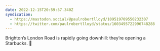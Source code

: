 ```yaml
---
date: 2022-12-15T20:59:57.340Z
syndication:
  - https://mastodon.social/@paulrobertlloyd/109519709550232307
  - https://twitter.com/paulrobertlloyd/status/1603495722996748288
---
```


Brighton’s London Road is rapidly going downhill: they’re opening a Starbucks. 🤮
